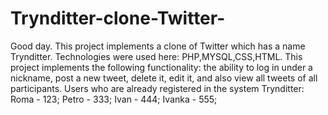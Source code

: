 # Trynditter-clone-Twitter-
Good day. This project implements a clone of Twitter which has a name Trynditter.
Technologies were used here: PHP,MYSQL,CSS,HTML.
This project implements the following functionality: the ability to log in under a nickname, post a new tweet, delete it, edit it, and also view all tweets of all participants.
Users who are already registered in the system Trynditter:
Roma - 123;
Petro - 333;
Ivan - 444;
Ivanka - 555;
